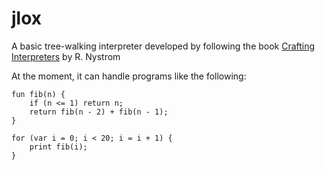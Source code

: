 # jlox
A basic tree-walking interpreter developed by following the book [Crafting Interpreters](https://craftinginterpreters.com/) by R. Nystrom

At the moment, it can handle programs like the following:

```
fun fib(n) {
    if (n <= 1) return n;
    return fib(n - 2) + fib(n - 1);
}

for (var i = 0; i < 20; i = i + 1) {
    print fib(i);
}
```
